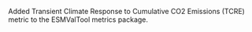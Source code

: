 Added Transient Climate Response to Cumulative CO2 Emissions (TCRE) metric to the ESMValTool metrics package.
